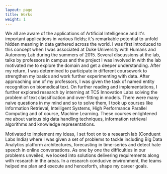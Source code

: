 ```yaml
---
layout: page
title: Works
weight: 1
---
```


We all are aware of the applications of Artificial Intelligence and it's important applications in various fields; it's remarkable potential to unfold hidden meaning in data gathered across the world. I was first introduced to this concept when I was associated at Duke University with Humans and Autonomy Lab during the summers of 2015. Several discussions at the lab, talks by professors in campus and the project I was involved in with the lab motivated me to explore the domain and get a deeper understanding. After my return, I was determined to participate in different coursework to strengthen my basics and work further experimenting with data. After approaching one of my professors, I was given the task of named entity recognition on biomedical text. On further reading and implementations, I further explored research by interning at TCS Innovation Labs solving the problem of text classification and over-fitting in models. There were many naive questions in my mind and so to solve them, I took up courses like Information Retrieval, Intelligent Systems, High Performance Parallel Computing and of course, Machine Learning. These courses enlightened me about various big data handling techniques, information retrieval algorithms and knowledge representations. 

Motivated to implement my ideas, I set foot on to a research lab (Conduent Labs India) where I was given a set of problems to tackle including Big Data Analytics platform architectures, forecasting in time-series and detect hate speech in online conversations. As one by one the difficulties in our problems unveiled, we looked into solutions delivering requirements along with research in the areas. In a research conducive environment, the teams helped me plan and execute and henceforth, shape my career goals.
